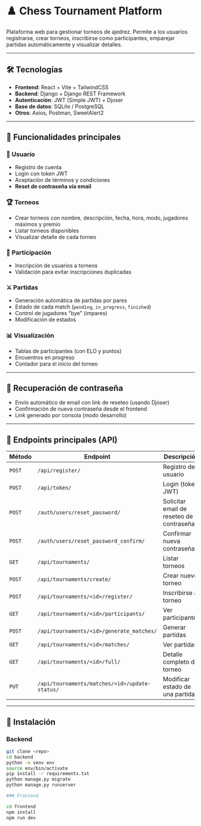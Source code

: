 # ♟️ Chess Tournament Platform

Plataforma web para gestionar torneos de ajedrez. Permite a los usuarios registrarse, crear torneos, inscribirse como participantes, emparejar partidas automáticamente y visualizar detalles.

---

## 🛠️ Tecnologías

- **Frontend**: React + Vite + TailwindCSS
- **Backend**: Django + Django REST Framework
- **Autenticación**: JWT (Simple JWT) + Djoser
- **Base de datos**: SQLite / PostgreSQL
- **Otros**: Axios, Postman, SweetAlert2

---

## 🚀 Funcionalidades principales

### 👤 Usuario

- Registro de cuenta
- Login con token JWT
- Aceptación de términos y condiciones
- **Reset de contraseña vía email**

### 🏆 Torneos

- Crear torneos con nombre, descripción, fecha, hora, modo, jugadores máximos y premio
- Listar torneos disponibles
- Visualizar detalle de cada torneo

### 🎯 Participación

- Inscripción de usuarios a torneos
- Validación para evitar inscripciones duplicadas

### ⚔ Partidas

- Generación automática de partidas por pares
- Estado de cada match (`pending`, `in_progress`, `finished`)
- Control de jugadores "bye" (impares)
- Modificación de estados

### 📊 Visualización

- Tablas de participantes (con ELO y puntos)
- Encuentros en progreso
- Contador para el inicio del torneo

---

## 🔐 Recuperación de contraseña

- Envío automático de email con link de reseteo (usando Djoser)
- Confirmación de nueva contraseña desde el frontend
- Link generado por consola (modo desarrollo)

---

## 🧪 Endpoints principales (API)

| Método | Endpoint | Descripción |
|--------|----------|-------------|
| `POST` | `/api/register/` | Registro de usuario |
| `POST` | `/api/token/` | Login (token JWT) |
| `POST` | `/auth/users/reset_password/` | Solicitar email de reseteo de contraseña |
| `POST` | `/auth/users/reset_password_confirm/` | Confirmar nueva contraseña |
| `GET` | `/api/tournaments/` | Listar torneos |
| `POST` | `/api/tournaments/create/` | Crear nuevo torneo |
| `POST` | `/api/tournaments/<id>/register/` | Inscribirse a torneo |
| `GET` | `/api/tournaments/<id>/participants/` | Ver participantes |
| `POST` | `/api/tournaments/<id>/generate_matches/` | Generar partidas |
| `GET` | `/api/tournaments/<id>/matches/` | Ver partidas |
| `GET` | `/api/tournaments/<id>/full/` | Detalle completo del torneo |
| `PUT` | `/api/tournaments/matches/<id>/update-status/` | Modificar estado de una partida |

---

## 🧰 Instalación

### Backend

```bash
git clone <repo>
cd backend
python -m venv env
source env/bin/activate
pip install -r requirements.txt
python manage.py migrate
python manage.py runserver

### Frontend

cd frontend
npm install
npm run dev
